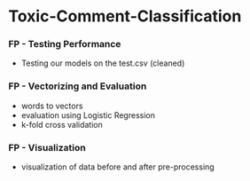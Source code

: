 # Toxic-Comment-Classification

### FP - Testing Performance
- Testing our models on the test.csv (cleaned)

### FP - Vectorizing and Evaluation
- words to vectors
- evaluation using Logistic Regression
- k-fold cross validation

### FP - Visualization
- visualization of data before and after pre-processing
